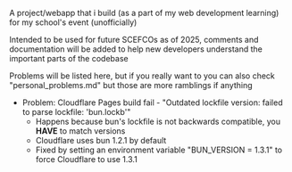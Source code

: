 A project/webapp that i build (as a part of my web development learning) for my school's event (unofficially)

Intended to be used for future SCEFCOs as of 2025, comments and documentation will be added to help new developers understand the important parts of the codebase

Problems will be listed here, but if you really want to you can also check "personal_problems.md" but those are more ramblings if anything


- Problem: Cloudflare Pages build fail - "Outdated lockfile version: failed to parse lockfile: 'bun.lockb'"
  - Happens because bun's lockfile is not backwards compatible, you **HAVE** to match versions
  - Cloudflare uses bun 1.2.1 by default
  - Fixed by setting an environment variable "BUN_VERSION = 1.3.1" to force Cloudflare to use 1.3.1
